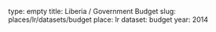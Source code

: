 type: empty
title: Liberia / Government Budget
slug: places/lr/datasets/budget
place: lr
dataset: budget
year: 2014
